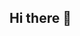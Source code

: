 ## Hi there 👋

<!--
**Karen-Liao/Karen-Liao** is a ✨ _special_ ✨ repository because its `README.md` (this file) appears on your GitHub profile.

Here are some ideas to get you started:

- 🔭 I recently graduated from the University of Sydney, majoring in Data Analytics in Business & Finance. 
- 🌱 I’m currently learning PowerBI, SQL, PowerQuery and other software in Business Analytics. 
- 👯 I’m looking to work with data.
- 📫 How to reach me: ziyunliao@126.com
- ⚡ Fun fact: I really enjoy the process of exploration findings with data. 
-->
